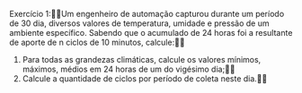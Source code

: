 Exercício 1:Um engenheiro de automação capturou durante um período de 30 dia, diversos valores de temperatura, umidade e pressão de um ambiente específico. 
Sabendo que o acumulado de 24 horas foi a resultante de aporte de n ciclos de 10 minutos, calcule:

1) Para todas as grandezas climáticas, calcule os valores mínimos, máximos, médios em 24 horas de um do vigésimo dia;
2) Calcule a quantidade de ciclos por período de coleta neste dia.
